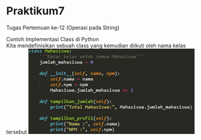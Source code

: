 # Praktikum7
Tugas Pertemuan ke-12 (Operasi pada String)

Contoh Implementasi Class di Python <br /> Kita mendefinisikan sebuah class yang kemudian diikuti oleh nama kelas tersebut
![](/class.PNG)
